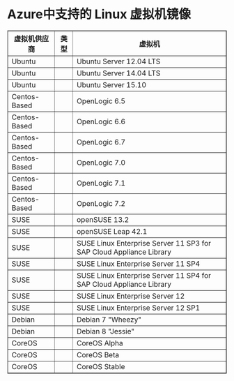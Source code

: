 <properties
	pageTitle="Azure中支持的虚拟机镜像"
	description="了解Azure虚拟机能支持的系统镜像"
	services="virtual-machines"
	documentationCenter=""
	authors="Jack Zeng"
	manager="Jie Rong"
	editor=""/>

<tags
	ms.service="virtual-machines-linux"
	wacn.date="06/17/2016"/>

# Azure中支持的 Linux 虚拟机镜像

<table border='1'>
<tr>
<th>虚拟机供应商</th>		<th>类型</th>	<th>虚拟机</th>
</tr>
<tr>
<td>Ubuntu</td>			<td></td>				<td>Ubuntu Server 12.04 LTS</td>
</tr>
<tr>
<td>Ubuntu</td>			<td></td>				<td>Ubuntu Server 14.04 LTS</td>
</tr>
<tr>
<td>Ubuntu</td>			<td></td>				<td>Ubuntu Server 15.10</td>
</tr>
<tr>
<td>Centos-Based</td>	<td></td>				<td>OpenLogic 6.5</td>
</tr>
<tr>
<td>Centos-Based</td>	<td></td>				<td>OpenLogic 6.6</td>
</tr>
<tr>
<td>Centos-Based</td>	<td></td>				<td>OpenLogic 6.7</td>
</tr>
<tr>
<td>Centos-Based</td>	<td></td>				<td>OpenLogic 7.0</td>
</tr>
<tr>
<td>Centos-Based</td>	<td></td>				<td>OpenLogic 7.1</td>
</tr>
<tr>
<td>Centos-Based</td>	<td></td>				<td>OpenLogic 7.2</td>
</tr>
<tr>
<td>SUSE</td>			<td></td>				<td>openSUSE 13.2</td>
</tr>
<tr>
<td>SUSE</td>			<td></td>				<td>openSUSE Leap 42.1</td>
</tr>
<tr>
<td>SUSE</td>			<td></td>				<td>SUSE Linux Enterprise Server 11 SP3 for SAP Cloud Appliance Library</td>
</tr>
<tr>
<td>SUSE</td>			<td></td>				<td>SUSE Linux Enterprise Server 11 SP4</td>
</tr>
<tr>
<td>SUSE</td>			<td></td>				<td>SUSE Linux Enterprise Server 11 SP4 for SAP Cloud Appliance Library</td>
</tr>
<tr>
<td>SUSE</td>			<td></td>				<td>SUSE Linux Enterprise Server 12</td>
</tr>
<tr>
<td>SUSE</td>			<td></td>				<td>SUSE Linux Enterprise Server 12 SP1</td>
</tr>
<tr>
<td>Debian</td>			<td></td>				<td>Debian 7 "Wheezy"</td>
</tr>
<tr>
<td>Debian</td>			<td></td>				<td>Debian 8 "Jessie"</td>
</tr>
<tr>
<td>CoreOS</td>			<td></td>				<td>CoreOS Alpha</td>
</tr>
<tr>
<td>CoreOS</td>			<td></td>				<td>CoreOS Beta</td>
</tr>
<tr>
<td>CoreOS</td>			<td></td>				<td>CoreOS Stable</td>
</tr>
</table>